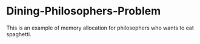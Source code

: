 # Dining-Philosophers-Problem
This is an example of memory allocation for philosophers who wants to eat spaghetti.
